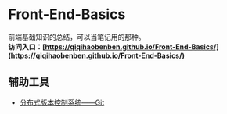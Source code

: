 # Front-End-Basics

前端基础知识的总结，可以当笔记用的那种。  
**访问入口：[https://qiqihaobenben.github.io/Front-End-Basics/](https://qiqihaobenben.github.io/Front-End-Basics/)**

## 辅助工具

* [分布式版本控制系统——Git](./assistive-tools/git/index 'git')

